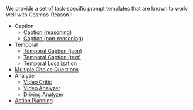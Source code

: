 We provide a set of task-specific prompt templates that are known to work well with Cosmos-Reason1:

* Caption
  * [Caption (reasoning)](caption_reason.yaml)
  * [Caption (non-reasoning)](caption.yaml)
* Temporal
  * [Temporal Caption (json)](temporal_caption_json.yaml)
  * [Temporal Caption (text)](temporal_caption_text.yaml)
  * [Temporal Localization](temporal_localization.yaml)
* [Multiple Choice Questions](multiple_choice_questions.yaml)
* Analyzer
  * [Video Critic](video_critic.yaml)
  * [Video Analyzer](video_analyzer.yaml)
  * [Driving Analyzer](driving_analyzer.yaml)
* [Action Planning](action_planning.yaml)